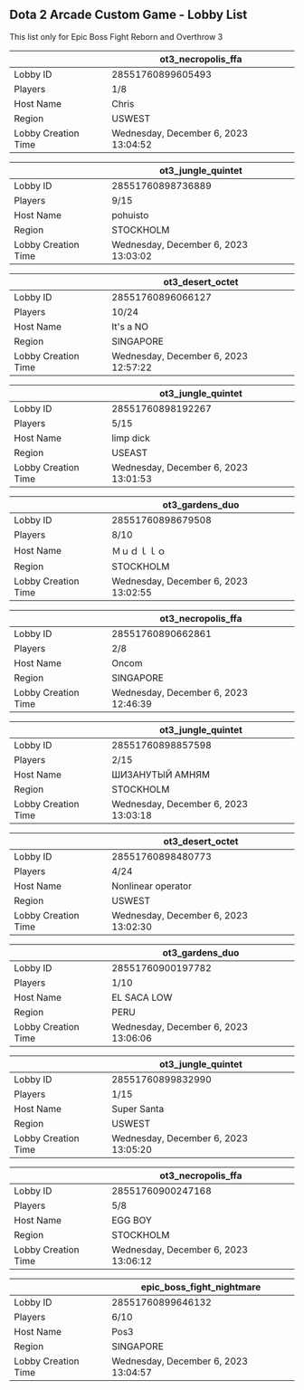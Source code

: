 ## Dota 2 Arcade Custom Game - Lobby List

This list only for Epic Boss Fight Reborn and Overthrow 3

|  | ot3_necropolis_ffa |
| ------ | ------ |
| Lobby ID | 28551760899605493 |
| Players | 1/8 |
| Host Name | Chris |
| Region | USWEST |
| Lobby Creation Time | Wednesday, December 6, 2023 13:04:52 |


|  | ot3_jungle_quintet |
| ------ | ------ |
| Lobby ID | 28551760898736889 |
| Players | 9/15 |
| Host Name | pohuisto |
| Region | STOCKHOLM |
| Lobby Creation Time | Wednesday, December 6, 2023 13:03:02 |


|  | ot3_desert_octet |
| ------ | ------ |
| Lobby ID | 28551760896066127 |
| Players | 10/24 |
| Host Name | It's a NO |
| Region | SINGAPORE |
| Lobby Creation Time | Wednesday, December 6, 2023 12:57:22 |


|  | ot3_jungle_quintet |
| ------ | ------ |
| Lobby ID | 28551760898192267 |
| Players | 5/15 |
| Host Name | limp dick |
| Region | USEAST |
| Lobby Creation Time | Wednesday, December 6, 2023 13:01:53 |


|  | ot3_gardens_duo |
| ------ | ------ |
| Lobby ID | 28551760898679508 |
| Players | 8/10 |
| Host Name | Ｍｕｄｌｌｏ |
| Region | STOCKHOLM |
| Lobby Creation Time | Wednesday, December 6, 2023 13:02:55 |


|  | ot3_necropolis_ffa |
| ------ | ------ |
| Lobby ID | 28551760890662861 |
| Players | 2/8 |
| Host Name | Oncom |
| Region | SINGAPORE |
| Lobby Creation Time | Wednesday, December 6, 2023 12:46:39 |


|  | ot3_jungle_quintet |
| ------ | ------ |
| Lobby ID | 28551760898857598 |
| Players | 2/15 |
| Host Name | ШИЗАНУТЫЙ АМНЯМ |
| Region | STOCKHOLM |
| Lobby Creation Time | Wednesday, December 6, 2023 13:03:18 |


|  | ot3_desert_octet |
| ------ | ------ |
| Lobby ID | 28551760898480773 |
| Players | 4/24 |
| Host Name | Nonlinear operator |
| Region | USWEST |
| Lobby Creation Time | Wednesday, December 6, 2023 13:02:30 |


|  | ot3_gardens_duo |
| ------ | ------ |
| Lobby ID | 28551760900197782 |
| Players | 1/10 |
| Host Name | EL SACA LOW |
| Region | PERU |
| Lobby Creation Time | Wednesday, December 6, 2023 13:06:06 |


|  | ot3_jungle_quintet |
| ------ | ------ |
| Lobby ID | 28551760899832990 |
| Players | 1/15 |
| Host Name | Super Santa |
| Region | USWEST |
| Lobby Creation Time | Wednesday, December 6, 2023 13:05:20 |


|  | ot3_necropolis_ffa |
| ------ | ------ |
| Lobby ID | 28551760900247168 |
| Players | 5/8 |
| Host Name | EGG BOY |
| Region | STOCKHOLM |
| Lobby Creation Time | Wednesday, December 6, 2023 13:06:12 |


|  | epic_boss_fight_nightmare |
| ------ | ------ |
| Lobby ID | 28551760899646132 |
| Players | 6/10 |
| Host Name | Pos3 |
| Region | SINGAPORE |
| Lobby Creation Time | Wednesday, December 6, 2023 13:04:57 |


